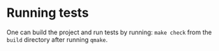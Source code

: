# Running tests

One can build the project and run tests by running:
	`make check`
from the `build` directory after running `qmake`.
